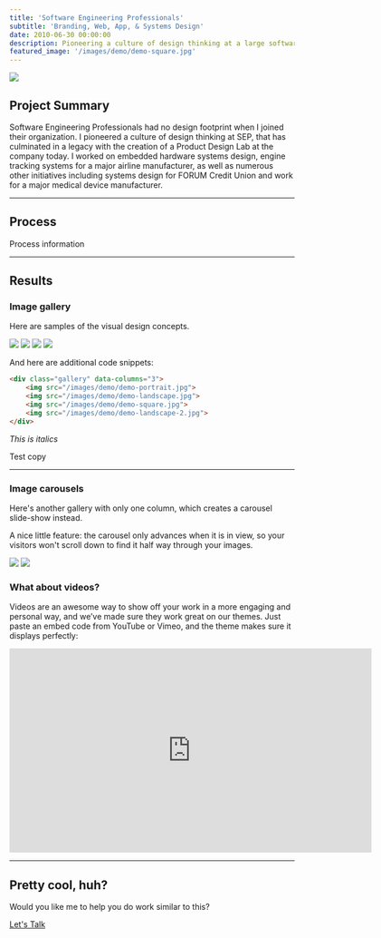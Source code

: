 ```yaml
---
title: 'Software Engineering Professionals'
subtitle: 'Branding, Web, App, & Systems Design'
date: 2010-06-30 00:00:00
description: Pioneering a culture of design thinking at a large software engineering firm.
featured_image: '/images/demo/demo-square.jpg'
---
```


![](/images/demo/demo-landscape.jpg)

## Project Summary

Software Engineering Professionals had no design footprint when I joined their organization. I pioneered a culture of design thinking at SEP, that has culminated in a legacy with the creation of a Product Design Lab at the company today. I worked on embedded hardware systems design, engine tracking systems for a major airline manufacturer, as well as numerous other initiatives including systems design for FORUM Credit Union and work for a major medical device manufacturer.


---

## Process

Process information

---

## Results


### Image gallery

Here are samples of the visual design concepts.

<div class="gallery" data-columns="3">
	<img src="/images/demo/demo-portrait.jpg">
	<img src="/images/demo/demo-landscape.jpg">
	<img src="/images/demo/demo-square.jpg">
	<img src="/images/demo/demo-landscape-2.jpg">
</div>

And here are additional code snippets:

```html
<div class="gallery" data-columns="3">
    <img src="/images/demo/demo-portrait.jpg">
    <img src="/images/demo/demo-landscape.jpg">
    <img src="/images/demo/demo-square.jpg">
    <img src="/images/demo/demo-landscape-2.jpg">
</div>
```

*This is italics*

Test copy

---

### Image carousels

Here's another gallery with only one column, which creates a carousel slide-show instead.

A nice little feature: the carousel only advances when it is in view, so your visitors won't scroll down to find it half way through your images.

<div class="gallery" data-columns="1">
	<img src="/images/demo/demo-landscape.jpg">
	<img src="/images/demo/demo-landscape-2.jpg">
</div>

### What about videos?

Videos are an awesome way to show off your work in a more engaging and personal way, and we’ve made sure they work great on our themes. Just paste an embed code from YouTube or Vimeo, and the theme makes sure it displays perfectly:

<iframe src="https://player.vimeo.com/video/148003889" width="640" height="360" frameborder="0" allowfullscreen></iframe>

---

## Pretty cool, huh?

Would you like me to help you do work similar to this?

<a href="https://jekyllthemes.io/theme/personal-website-jekyll-theme" class="button button--large">Let's Talk</a>
